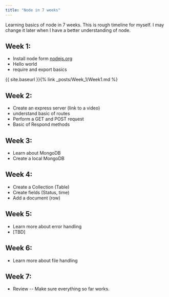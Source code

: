 ```yaml
---
title: "Node in 7 weeks"
---
```


Learning basics of node in 7 weeks. This is rough timeline for myself. I may change it later when I have a better understanding of node. 

## Week 1:


* Install node form [nodejs.org](http://nodejs.org/)
* Hello world
* require and export basics

{{ site.baseurl }}{% link _posts/Week_1/Week1.md %}


## Week 2: 

* Create an express server (link to a video) 
* understand basic of routes
* Perform a GET and POST request
* Basic of Respond methods 

## Week 3:

* Learn about MongoDB 
* Create a local MongoDB  

## Week 4: 

* Create a Collection (Table) 
* Create fields (Status, time)
* Add a document (row) 

## Week 5:
 
* Learn more about error handling  
* [TBD]

## Week 6: 

* Learn more about file handling 

## Week 7: 

* Review -- Make sure everything so far works. 

